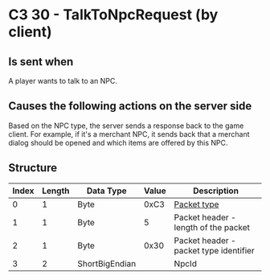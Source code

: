 # C3 30 - TalkToNpcRequest (by client)

## Is sent when

A player wants to talk to an NPC.

## Causes the following actions on the server side

Based on the NPC type, the server sends a response back to the game client. For example, if it's a merchant NPC, it sends back that a merchant dialog should be opened and which items are offered by this NPC.

## Structure

| Index | Length | Data Type | Value | Description |
|-------|--------|-----------|-------|-------------|
| 0 | 1 |   Byte   | 0xC3  | [Packet type](PacketTypes.md) |
| 1 | 1 |    Byte   |   5   | Packet header - length of the packet |
| 2 | 1 |    Byte   | 0x30  | Packet header - packet type identifier |
| 3 | 2 | ShortBigEndian |  | NpcId |